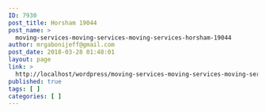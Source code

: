 ```yaml
---
ID: 7930
post_title: Horsham 19044
post_name: >
  moving-services-moving-services-moving-services-horsham-19044
author: mrgabonijeff@gmail.com
post_date: 2018-03-28 01:48:01
layout: page
link: >
  http://localhost/wordpress/moving-services-moving-services-moving-services-horsham-19044/
published: true
tags: [ ]
categories: [ ]
---
```

